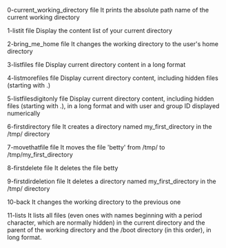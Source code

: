 0-current_working_directory file
It prints the absolute path name of the current working directory

1-listit file
Display the content list of your current directory

2-bring_me_home file
It changes the working directory to the user's home directory

3-listfiles file
Display current directory content in a long format

4-listmorefiles file
Display current directory content, including hidden files (starting with .)

5-listfilesdigitonly file
Display current directory content, including hidden files (starting with .), in a long format and with user and group ID displayed numerically

6-firstdirectory file
It creates a directory named my_first_directory in the /tmp/ directory

7-movethatfile file
It moves the file 'betty' from /tmp/ to /tmp/my_first_directory

8-firstdelete file
It deletes the file betty

9-firstdirdeletion file
It deletes a directory named my_first_directory in the /tmp/ directory

10-back
It changes the working directory to the previous one

11-lists
It lists all files (even ones with names beginning with a period character, which are normally hidden) in the current directory and the parent of the working directory and the /boot directory (in this order), in long format.
